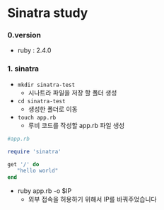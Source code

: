 # Sinatra study

### 0.version

- ruby : 2.4.0

### 1. sinatra

- `mkdir sinatra-test`
    - 시나트라 파일을 저장 할 폴더 생성
- `cd sinatra-test`
    - 생성한 폴더로 이동
- `touch app.rb`
    - 루비 코드를 작성할 app.rb 파일 생성

```ruby
#app.rb

require 'sinatra'

get '/' do 
   "hello world"
end
```

- ruby app.rb -o $IP
    - 외부 접속을 허용하기 위해서 IP를 바꿔주었습니다